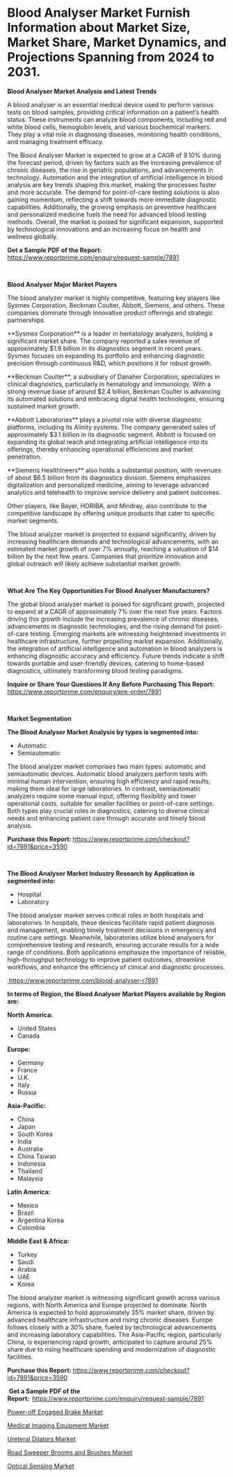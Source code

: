 <p><h1>Blood Analyser Market Furnish Information about Market Size, Market Share, Market Dynamics, and Projections Spanning from 2024 to 2031.</h1></p><p><strong>Blood Analyser Market Analysis and Latest Trends</strong></p>
<p><p>A blood analyser is an essential medical device used to perform various tests on blood samples, providing critical information on a patient’s health status. These instruments can analyze blood components, including red and white blood cells, hemoglobin levels, and various biochemical markers. They play a vital role in diagnosing diseases, monitoring health conditions, and managing treatment efficacy.</p><p>The Blood Analyser Market is expected to grow at a CAGR of 9.10% during the forecast period, driven by factors such as the increasing prevalence of chronic diseases, the rise in geriatric populations, and advancements in technology. Automation and the integration of artificial intelligence in blood analysis are key trends shaping this market, making the processes faster and more accurate. The demand for point-of-care testing solutions is also gaining momentum, reflecting a shift towards more immediate diagnostic capabilities. Additionally, the growing emphasis on preventive healthcare and personalized medicine fuels the need for advanced blood testing methods. Overall, the market is poised for significant expansion, supported by technological innovations and an increasing focus on health and wellness globally.</p></p>
<p><strong>Get a Sample PDF of the Report:&nbsp;</strong> <a href="https://www.reportprime.com/enquiry/request-sample/7891?utm_campaign=13&utm_medium=2&utm_source=Github&utm_content=ia&utm_term=28102024&utm_id=blood-analyser">https://www.reportprime.com/enquiry/request-sample/7891</a></p>
<p>&nbsp;</p>
<p><strong>Blood Analyser Major Market Players</strong></p>
<p><p>The blood analyzer market is highly competitive, featuring key players like Sysmex Corporation, Beckman Coulter, Abbott, Siemens, and others. These companies dominate through innovative product offerings and strategic partnerships.</p><p>**Sysmex Corporation** is a leader in hematology analyzers, holding a significant market share. The company reported a sales revenue of approximately $1.9 billion in its diagnostics segment in recent years. Sysmex focuses on expanding its portfolio and enhancing diagnostic precision through continuous R&D, which positions it for robust growth.</p><p>**Beckman Coulter**, a subsidiary of Danaher Corporation, specializes in clinical diagnostics, particularly in hematology and immunology. With a strong revenue base of around $2.4 billion, Beckman Coulter is advancing its automated solutions and embracing digital health technologies, ensuring sustained market growth.</p><p>**Abbott Laboratories** plays a pivotal role with diverse diagnostic platforms, including its Alinity systems. The company generated sales of approximately $3.1 billion in its diagnostic segment. Abbott is focused on expanding its global reach and integrating artificial intelligence into its offerings, thereby enhancing operational efficiencies and market penetration.</p><p>**Siemens Healthineers** also holds a substantial position, with revenues of about $6.5 billion from its diagnostics division. Siemens emphasizes digitalization and personalized medicine, aiming to leverage advanced analytics and telehealth to improve service delivery and patient outcomes.</p><p>Other players, like Bayer, HORIBA, and Mindray, also contribute to the competitive landscape by offering unique products that cater to specific market segments. </p><p>The blood analyzer market is projected to expand significantly, driven by increasing healthcare demands and technological advancements, with an estimated market growth of over 7% annually, reaching a valuation of $14 billion by the next few years. Companies that prioritize innovation and global outreach will likely achieve substantial market growth.</p></p>
<p>&nbsp;</p>
<p><strong>What Are The Key Opportunities For Blood Analyser Manufacturers?</strong></p>
<p><p>The global blood analyzer market is poised for significant growth, projected to expand at a CAGR of approximately 7% over the next five years. Factors driving this growth include the increasing prevalence of chronic diseases, advancements in diagnostic technologies, and the rising demand for point-of-care testing. Emerging markets are witnessing heightened investments in healthcare infrastructure, further propelling market expansion. Additionally, the integration of artificial intelligence and automation in blood analyzers is enhancing diagnostic accuracy and efficiency. Future trends indicate a shift towards portable and user-friendly devices, catering to home-based diagnostics, ultimately transforming blood testing paradigms.</p></p>
<p><strong>Inquire or Share Your Questions If Any Before Purchasing This Report:</strong> <a href="https://www.reportprime.com/enquiry/pre-order/7891?utm_campaign=13&utm_medium=2&utm_source=Github&utm_content=ia&utm_term=28102024&utm_id=blood-analyser">https://www.reportprime.com/enquiry/pre-order/7891</a></p>
<p>&nbsp;</p>
<p><strong>Market Segmentation</strong></p>
<p><strong>The Blood Analyser Market Analysis by types is segmented into:</strong></p>
<p><ul><li>Automatic</li><li>Semiautomatic</li></ul></p>
<p><p>The blood analyzer market comprises two main types: automatic and semiautomatic devices. Automatic blood analyzers perform tests with minimal human intervention, ensuring high efficiency and rapid results, making them ideal for large laboratories. In contrast, semiautomatic analyzers require some manual input, offering flexibility and lower operational costs, suitable for smaller facilities or point-of-care settings. Both types play crucial roles in diagnostics, catering to diverse clinical needs and enhancing patient care through accurate and timely blood analysis.</p></p>
<p><strong>Purchase this Report:&nbsp;</strong><a href="https://www.reportprime.com/checkout?id=7891&price=3590&utm_campaign=13&utm_medium=2&utm_source=Github&utm_content=ia&utm_term=28102024&utm_id=blood-analyser">https://www.reportprime.com/checkout?id=7891&price=3590</a></p>
<p>&nbsp;</p>
<p><strong>The Blood Analyser Market Industry Research by Application is segmented into:</strong></p>
<p><ul><li>Hospital</li><li>Laboratory</li></ul></p>
<p><p>The blood analyser market serves critical roles in both hospitals and laboratories. In hospitals, these devices facilitate rapid patient diagnosis and management, enabling timely treatment decisions in emergency and routine care settings. Meanwhile, laboratories utilize blood analysers for comprehensive testing and research, ensuring accurate results for a wide range of conditions. Both applications emphasize the importance of reliable, high-throughput technology to improve patient outcomes, streamline workflows, and enhance the efficiency of clinical and diagnostic processes.</p></p>
<p><a href="https://www.reportprime.com/blood-analyser-r7891?utm_campaign=13&utm_medium=2&utm_source=Github&utm_content=ia&utm_term=28102024&utm_id=blood-analyser">&nbsp;https://www.reportprime.com/blood-analyser-r7891</a></p>
<p><strong>In terms of Region, the Blood Analyser Market Players available by Region are:</strong></p>
<p>
    <p> <strong> North America: </strong>
        <ul>
            <li>United States</li>
            <li>Canada</li>
        </ul>
        </p> 
    <p> <strong> Europe: </strong>
        <ul>
            <li>Germany</li>
            <li>France</li>
            <li>U.K.</li>
            <li>Italy</li>
            <li>Russia</li>
        </ul>
        </p> 
    <p> <strong> Asia-Pacific: </strong>
        <ul>
            <li>China</li>
            <li>Japan</li>
            <li>South Korea</li>
            <li>India</li>
            <li>Australia</li>
            <li>China Taiwan</li>
            <li>Indonesia</li>
            <li>Thailand</li>
            <li>Malaysia</li>
        </ul>
        </p> 
    <p> <strong> Latin America: </strong>
        <ul>
            <li>Mexico</li>
            <li>Brazil</li>
            <li>Argentina Korea</li>
            <li>Colombia</li>
        </ul>
        </p> 
    <p> <strong> Middle East & Africa: </strong>
        <ul>
            <li>Turkey</li>
            <li>Saudi</li>
            <li>Arabia</li>
            <li>UAE</li>
            <li>Korea</li>
        </ul>
    </p>
    </p>
<p><p>The blood analyzer market is witnessing significant growth across various regions, with North America and Europe projected to dominate. North America is expected to hold approximately 35% market share, driven by advanced healthcare infrastructure and rising chronic diseases. Europe follows closely with a 30% share, fueled by technological advancements and increasing laboratory capabilities. The Asia-Pacific region, particularly China, is experiencing rapid growth, anticipated to capture around 25% share due to rising healthcare spending and modernization of diagnostic facilities.</p></p>
<p><strong>Purchase this Report: </strong><a href="https://www.reportprime.com/checkout?id=7891&price=3590&utm_campaign=13&utm_medium=2&utm_source=Github&utm_content=ia&utm_term=28102024&utm_id=blood-analyser">https://www.reportprime.com/checkout?id=7891&price=3590</a></p>
<p>&nbsp;<strong>Get a Sample PDF of the Report:&nbsp;&nbsp;</strong><a href="https://www.reportprime.com/enquiry/request-sample/7891?utm_campaign=13&utm_medium=2&utm_source=Github&utm_content=ia&utm_term=28102024&utm_id=blood-analyser">https://www.reportprime.com/enquiry/request-sample/7891</a></p>
<p><strong></strong></p>
<p><p><a href="https://issuu.com/reportprime-2/docs/power-off-engaged-brake-market-size_e52c2b7b093a2a?utm_campaign=13&utm_medium=2&utm_source=Github&utm_content=ia&utm_term=28102024&utm_id=blood-analyser">Power-off Engaged Brake Market</a></p><p><a href="https://github.com/shauntarfpso/Market-Research-Report-List-1/blob/main/medical-imaging-equipment-market.md?utm_campaign=13&utm_medium=2&utm_source=Github&utm_content=ia&utm_term=28102024&utm_id=blood-analyser">Medical Imaging Equipment Market</a></p><p><a href="https://github.com/GenaGaines34/Market-Research-Report-List-1/blob/main/ureteral-dilators-market.md?utm_campaign=13&utm_medium=2&utm_source=Github&utm_content=ia&utm_term=28102024&utm_id=blood-analyser">Ureteral Dilators Market</a></p><p><a href="https://issuu.com/reportprime-2/docs/road-sweeper-brooms-and-brushes-mar_5acfe8b205ccd9?utm_campaign=13&utm_medium=2&utm_source=Github&utm_content=ia&utm_term=28102024&utm_id=blood-analyser">Road Sweeper Brooms and Brushes Market</a></p><p><a href="https://www.linkedin.com/pulse/optical-sensing-market-opportunities-emerging-global-mvf7e?utm_campaign=13&utm_medium=2&utm_source=Github&utm_content=ia&utm_term=28102024&utm_id=blood-analyser">Optical Sensing Market</a></p></p>